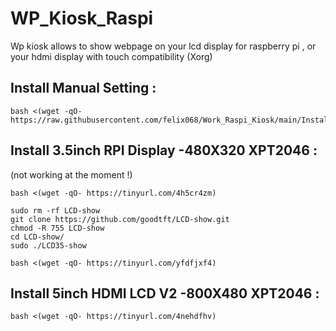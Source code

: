 # WP_Kiosk_Raspi

Wp kiosk allows to show webpage on your lcd display for raspberry pi , or your hdmi display
with touch compatibility (Xorg)

## Install Manual Setting :

```
bash <(wget -qO- https://raw.githubusercontent.com/felix068/Work_Raspi_Kiosk/main/Install.sh)
```

## Install 3.5inch RPI Display -480X320 XPT2046 :
(not working at the moment !)
```
bash <(wget -qO- https://tinyurl.com/4h5cr4zm)
```
```
sudo rm -rf LCD-show
git clone https://github.com/goodtft/LCD-show.git
chmod -R 755 LCD-show
cd LCD-show/
sudo ./LCD35-show
```
```
bash <(wget -qO- https://tinyurl.com/yfdfjxf4)
```


## Install 5inch HDMI LCD V2 -800X480 XPT2046 :

```
bash <(wget -qO- https://tinyurl.com/4nehdfhv)
```
